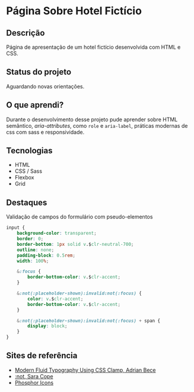 # Página Sobre Hotel Fictício

## Descrição

Página de apresentação de um hotel fictício desenvolvida com HTML e CSS.

## Status do projeto

Aguardando novas orientações.

## O que aprendi?

Durante o desenvolvimento desse projeto pude aprender sobre HTML semântico, *aria-attributes*, como `role` e `aria-label`, práticas modernas de css com sass e responsividade.

## Tecnologias

- HTML
- CSS / Sass
- Flexbox
- Grid

## Destaques

Validação de campos do formulário com pseudo-elementos

```css
input {
    background-color: transparent;
    border: 0;
    border-bottom: 1px solid v.$clr-neutral-700;
    outline: none;
    padding-block: 0.5rem;
    width: 100%;

    &:focus {
        border-bottom-color: v.$clr-accent;
    }

    &:not(:placeholder-shown):invalid:not(:focus) {
        color: v.$clr-accent;
        border-bottom-color: v.$clr-accent;
    }

    &:not(:placeholder-shown):invalid:not(:focus) + span {
        display: block;
    }
}
```

## Sites de referência

- [Modern Fluid Typography Using CSS Clamp, Adrian Bece](https://www.smashingmagazine.com/2022/01/modern-fluid-typography-css-clamp/)
- [:not, Sara Cope](https://css-tricks.com/almanac/selectors/n/not/)
- [Phosphor Icons](https://phosphoricons.com/)